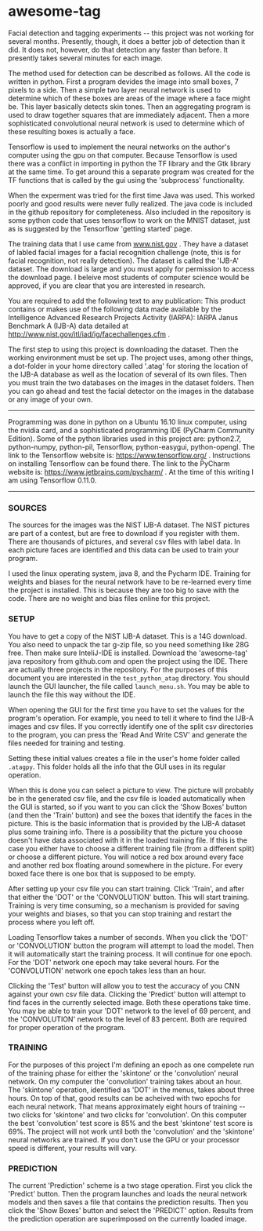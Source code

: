 # awesome-tag
Facial detection and tagging experiments -- this project was not working for several months. Presently, though, it does a better job of detection than it did. It does not, however, do that detection any faster than before. It presently takes several minutes for each image.

The method used for detection can be described as follows. All the code is written in python. First a program devides the image into small boxes, 7 pixels to a side. Then a simple two layer neural network is used to determine which of these boxes are areas of the image where a face might be. This layer basically detects skin tones. Then an aggregating program is used to draw together squares that are immediately adjacent. Then a more sophisticated convolutional neural network is used to determine which of these resulting boxes is actually a face.

Tensorflow is used to implement the neural networks on the author's computer using the gpu on that computer. Because Tensorflow is used there was a conflict in importing in python the TF library and the Gtk library at the same time. To get around this a separate program was created for the TF functions that is called by the gui using the 'subprocess' functionality.

When the experment was tried for the first time Java was used. This worked poorly and good results were never fully realized. The java code is included in the github repository for completeness. Also included in the repository is some python code that uses tensorflow to work on the MNIST dataset, just as is suggested by the Tensorflow 'getting started' page.

The training data that I use came from www.nist.gov . They have a dataset of labled facial images for a facial recognition challenge (note, this is for facial recognition, not really detection). The dataset is called the 'IJB-A' dataset. The download is large and you must apply for permission to access the download page. I beleive most students of computer science would be approved, if you are clear that you are interested in research.

You are required to add the following text to any publication: This product contains or makes use of the following data made available by the Intelligence Advanced Research Projects Activity (IARPA): IARPA Janus Benchmark A (IJB-A) data detailed at http://www.nist.gov/itl/iad/ig/facechallenges.cfm .

The first step to using this project is downloading the dataset. Then the working environment must be set up. The project uses, among other things, a dot-folder in your home directory called '.atag' for storing the location of the IJB-A database as well as the location of several of its own files. Then you must train the two databases on the images in the dataset folders. Then you can go ahead and test the facial detector on the images in the database or any image of your own.

-----

Programming was done in python on a Ubuntu 16.10 linux computer, using the nvidia card, and a sophisticated programming IDE (PyCharm Community Edition). Some of the python libraries used in this project are: python2.7, python-numpy, python-pil, Tensorflow, python-easygui, python-opengl. The link to the Tensorflow website is: https://www.tensorflow.org/ . Instructions on installing Tensorflow can be found there. The link to the PyCharm website is: https://www.jetbrains.com/pycharm/ . At the time of this writing I am using Tensorflow 0.11.0. 

-----
### SOURCES

The sources for the images was the NIST IJB-A dataset. The NIST pictures are part of a contest, but are free to download if you register with them. There are thousands of pictures, and several csv files with label data. In each picture faces are identified and this data can be used to train your program.

I used the linux operating system, java 8, and the Pycharm IDE. Training for weights and biases for the neural network have to be re-learned every time the project is installed. This is because they are too big to save with the code. There are no weight and bias files online for this project.

### SETUP

You have to get a copy of the NIST IJB-A dataset. This is a 14G download. You also need to unpack the tar g-zip file, so you need something like 28G free. Then make sure InteliJ-IDE is installed. Download the 'awesome-tag' java repository from github.com and open the project using the IDE. There are actually three projects in the repository. For the purposes of this document you are interested in the `test_python_atag` directory. You should launch the GUI launcher, the file called `launch_menu.sh`. You may be able to launch the file this way without the IDE.

When opening the GUI for the first time you have to set the values for the program's operation. For example, you need to tell it where to find the IJB-A images and csv files. If you correctly identify one of the split csv directories to the program, you can press the 'Read And Write CSV' and generate the files needed for training and testing.

Setting these initial values creates a file in the user's home folder called `.atagpy`. This folder holds all the info that the GUI uses in its regular operation.

When this is done you can select a picture to view. The picture will probably be in the generated csv file, and the csv file is loaded automatically when the GUI is started, so if you want to you can click the 'Show Boxes' button (and then the 'Train' button) and see the boxes that identify the faces in the picture. This is the basic information that is provided by the IJB-A dataset plus some training info. There is a possibility that the picture you choose doesn't have data associated with it in the loaded training file. If this is the case you either have to choose a different training file (from a different split) or choose a different picture. You will notice a red box around every face and another red box floating around somewhere in the picture. For every boxed face there is one box that is supposed to be empty. 

After setting up your csv file you can start training. Click 'Train', and after that either the 'DOT' or the 'CONVOLUTION' button. This will start training. Training is very time consuming, so a mechanism is provided for saving your weights and biases, so that you can stop training and restart the process where you left off. 

Loading Tensorflow takes a number of seconds. When you click the 'DOT' or 'CONVOLUTION' button the program will attempt to load the model. Then it will automatically start the training process. It will continue for one epoch. For the 'DOT' network one epoch may take several hours. For the 'CONVOLUTION' network one epoch takes less than an hour. 

Clicking the 'Test' button will allow you to test the accuracy of you CNN against your own csv file data. Clicking the 'Predict' button will attempt to find faces in the currently selected image. Both these operations take time. You may be able to train your 'DOT' network to the level of 69 percent, and the 'CONVOLUTION' network to the level of 83 percent. Both are required for proper operation of the program.

### TRAINING

For the purposes of this project I'm defining an epoch as one compelete run of the training phase for either the 'skintone' or the 'convolution' neural network. On my computer the 'convolution' training takes about an hour. The 'skintone' operation, identified as 'DOT' in the menus, takes about three hours. On top of that, good results can be acheived with two epochs for each neural network. That means approximately eight hours of training -- two clicks for 'skintone' and two clicks for 'convolution'. On this computer the best 'convolution' test score is 85% and the best 'skintone' test score is 69%. The project will not work until both the 'convolution' and the 'skintone' neural networks are trained. If you don't use the GPU or your processor speed is different, your results will vary.

### PREDICTION

The current 'Prediction' scheme is a two stage operation. First you click the 'Predict' button. Then the program launches and loads the neural network models and then saves a file that contains the prediction results. Then you click the 'Show Boxes' button and select the 'PREDICT' option. Results from the prediction operation are superimposed on the currently loaded image.


